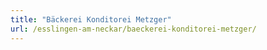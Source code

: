 ```yaml
---
title: "Bäckerei Konditorei Metzger"
url: /esslingen-am-neckar/baeckerei-konditorei-metzger/
---
```

